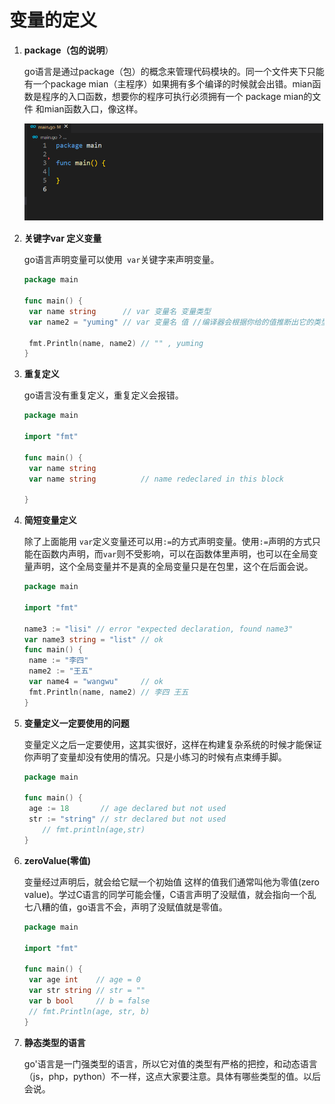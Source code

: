 # 变量的定义

1. **package（包的说明**）

   go语言是通过package（包）的概念来管理代码模块的。同一个文件夹下只能有一个package mian（主程序）如果拥有多个编译的时候就会出错。mian函数是程序的入口函数，想要你的程序可执行必须拥有一个 package mian的文件 和mian函数入口，像这样。

   ![](../assets/mian.png)

2. **关键字var 定义变量**

   go语言声明变量可以使用` var`关键字来声明变量。

   ```go
   package main
   
   func main() {
   	var name string      // var 变量名 变量类型
   	var name2 = "yuming" // var 变量名 值 //编译器会根据你给的值推断出它的类型
   
   	fmt.Println(name, name2) // "" , yuming
   }
   ```

3. **重复定义**

   go语言没有重复定义，重复定义会报错。

   ```go
   package main
   
   import "fmt"
   
   func main() {
   	var name string
   	var name string          // name redeclared in this block
   
   }
   
   ```

   

4. **简短变量定义**

   除了上面能用  `var`定义变量还可以用`:=`的方式声明变量。使用`:=`声明的方式只能在函数内声明，而`var`则不受影响，可以在函数体里声明，也可以在全局变量声明，这个全局变量并不是真的全局变量只是在包里，这个在后面会说。

   ```go
   package main
   
   import "fmt"
   
   name3 := "lisi" // error "expected declaration, found name3"
   var name3 string = "list" // ok
   func main() {
   	name := "李四"
   	name2 := "王五"
   	var name4 = "wangwu"     // ok
   	fmt.Println(name, name2) // 李四 王五
   }
   
   
   ```

5. **变量定义一定要使用的问题**

   变量定义之后一定要使用，这其实很好，这样在构建复杂系统的时候才能保证你声明了变量却没有使用的情况。只是小练习的时候有点束缚手脚。

   ```go
   package main
   
   func main() {
   	age := 18       // age declared but not used
   	str := "string" // str declared but not used
       // fmt.println(age,str) 
   }
   
   ```

6. **zeroValue(零值)**

   变量经过声明后，就会给它赋一个初始值 这样的值我们通常叫他为零值(zero value)。学过C语言的同学可能会懂，C语言声明了没赋值，就会指向一个乱七八糟的值，go语言不会，声明了没赋值就是零值。

   ```go
   package main
   
   import "fmt"
   
   func main() {
   	var age int    // age = 0
   	var str string // str = ""
   	var b bool     // b = false
   	// fmt.Println(age, str, b)
   }
   ```

7. **静态类型的语言**

   go'语言是一门强类型的语言，所以它对值的类型有严格的把控，和动态语言（js，php，python）不一样，这点大家要注意。具体有哪些类型的值。以后会说。